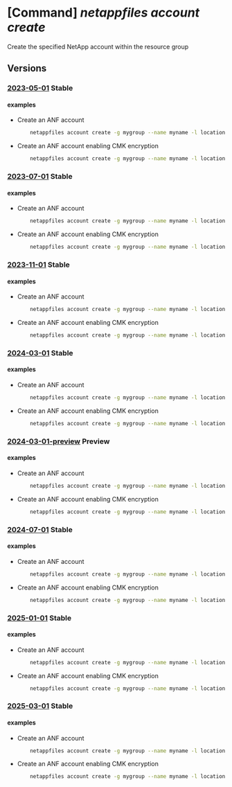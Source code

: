 # [Command] _netappfiles account create_

Create the specified NetApp account within the resource group

## Versions

### [2023-05-01](/Resources/mgmt-plane/L3N1YnNjcmlwdGlvbnMve30vcmVzb3VyY2Vncm91cHMve30vcHJvdmlkZXJzL21pY3Jvc29mdC5uZXRhcHAvbmV0YXBwYWNjb3VudHMve30=/2023-05-01.xml) **Stable**

<!-- mgmt-plane /subscriptions/{}/resourcegroups/{}/providers/microsoft.netapp/netappaccounts/{} 2023-05-01 -->

#### examples

- Create an ANF account
    ```bash
        netappfiles account create -g mygroup --name myname -l location --tags testtag1=mytag1 testtag3=mytagg
    ```

- Create an ANF account enabling CMK encryption
    ```bash
        netappfiles account create -g mygroup --name myname -l location --key-source Microsoft.KeyVault --key-name cmkKey --key-vault-uri https://mykvuri.vault.azure.net/ --keyvault-resource-id myKeyVaultResourceId --identity-type UserAssigned --user-assigned-identity '/subscriptions/xxxxxxx-xxxx-xxxx-xxxx-xxxxxxxxxxxx/resourcegroups/myrg/providers/Microsoft.ManagedIdentity/userAssignedIdentities/anf-mi'
    ```

### [2023-07-01](/Resources/mgmt-plane/L3N1YnNjcmlwdGlvbnMve30vcmVzb3VyY2Vncm91cHMve30vcHJvdmlkZXJzL21pY3Jvc29mdC5uZXRhcHAvbmV0YXBwYWNjb3VudHMve30=/2023-07-01.xml) **Stable**

<!-- mgmt-plane /subscriptions/{}/resourcegroups/{}/providers/microsoft.netapp/netappaccounts/{} 2023-07-01 -->

#### examples

- Create an ANF account
    ```bash
        netappfiles account create -g mygroup --name myname -l location --tags testtag1=mytag1 testtag3=mytagg
    ```

- Create an ANF account enabling CMK encryption
    ```bash
        netappfiles account create -g mygroup --name myname -l location --key-source Microsoft.KeyVault --key-name cmkKey --key-vault-uri https://mykvuri.vault.azure.net/ --keyvault-resource-id myKeyVaultResourceId --identity-type UserAssigned --user-assigned-identity '/subscriptions/xxxxxxx-xxxx-xxxx-xxxx-xxxxxxxxxxxx/resourcegroups/myrg/providers/Microsoft.ManagedIdentity/userAssignedIdentities/anf-mi'
    ```

### [2023-11-01](/Resources/mgmt-plane/L3N1YnNjcmlwdGlvbnMve30vcmVzb3VyY2Vncm91cHMve30vcHJvdmlkZXJzL21pY3Jvc29mdC5uZXRhcHAvbmV0YXBwYWNjb3VudHMve30=/2023-11-01.xml) **Stable**

<!-- mgmt-plane /subscriptions/{}/resourcegroups/{}/providers/microsoft.netapp/netappaccounts/{} 2023-11-01 -->

#### examples

- Create an ANF account
    ```bash
        netappfiles account create -g mygroup --name myname -l location --tags testtag1=mytag1 testtag3=mytagg
    ```

- Create an ANF account enabling CMK encryption
    ```bash
        netappfiles account create -g mygroup --name myname -l location --key-source Microsoft.KeyVault --key-name cmkKey --key-vault-uri https://mykvuri.vault.azure.net/ --keyvault-resource-id myKeyVaultResourceId --identity-type UserAssigned --user-assigned-identity '/subscriptions/xxxxxxx-xxxx-xxxx-xxxx-xxxxxxxxxxxx/resourcegroups/myrg/providers/Microsoft.ManagedIdentity/userAssignedIdentities/anf-mi'
    ```

### [2024-03-01](/Resources/mgmt-plane/L3N1YnNjcmlwdGlvbnMve30vcmVzb3VyY2Vncm91cHMve30vcHJvdmlkZXJzL21pY3Jvc29mdC5uZXRhcHAvbmV0YXBwYWNjb3VudHMve30=/2024-03-01.xml) **Stable**

<!-- mgmt-plane /subscriptions/{}/resourcegroups/{}/providers/microsoft.netapp/netappaccounts/{} 2024-03-01 -->

#### examples

- Create an ANF account
    ```bash
        netappfiles account create -g mygroup --name myname -l location --tags testtag1=mytag1 testtag3=mytagg
    ```

- Create an ANF account enabling CMK encryption
    ```bash
        netappfiles account create -g mygroup --name myname -l location --key-source Microsoft.KeyVault --key-name cmkKey --key-vault-uri https://mykvuri.vault.azure.net/ --keyvault-resource-id myKeyVaultResourceId --identity-type UserAssigned --user-assigned-identity '/subscriptions/xxxxxxx-xxxx-xxxx-xxxx-xxxxxxxxxxxx/resourcegroups/myrg/providers/Microsoft.ManagedIdentity/userAssignedIdentities/anf-mi'
    ```

### [2024-03-01-preview](/Resources/mgmt-plane/L3N1YnNjcmlwdGlvbnMve30vcmVzb3VyY2Vncm91cHMve30vcHJvdmlkZXJzL21pY3Jvc29mdC5uZXRhcHAvbmV0YXBwYWNjb3VudHMve30=/2024-03-01-preview.xml) **Preview**

<!-- mgmt-plane /subscriptions/{}/resourcegroups/{}/providers/microsoft.netapp/netappaccounts/{} 2024-03-01-preview -->

#### examples

- Create an ANF account
    ```bash
        netappfiles account create -g mygroup --name myname -l location --tags testtag1=mytag1 testtag3=mytagg
    ```

- Create an ANF account enabling CMK encryption
    ```bash
        netappfiles account create -g mygroup --name myname -l location --key-source Microsoft.KeyVault --key-name cmkKey --key-vault-uri https://mykvuri.vault.azure.net/ --keyvault-resource-id myKeyVaultResourceId --identity-type UserAssigned --user-assigned-identity '/subscriptions/xxxxxxx-xxxx-xxxx-xxxx-xxxxxxxxxxxx/resourcegroups/myrg/providers/Microsoft.ManagedIdentity/userAssignedIdentities/anf-mi'
    ```

### [2024-07-01](/Resources/mgmt-plane/L3N1YnNjcmlwdGlvbnMve30vcmVzb3VyY2Vncm91cHMve30vcHJvdmlkZXJzL21pY3Jvc29mdC5uZXRhcHAvbmV0YXBwYWNjb3VudHMve30=/2024-07-01.xml) **Stable**

<!-- mgmt-plane /subscriptions/{}/resourcegroups/{}/providers/microsoft.netapp/netappaccounts/{} 2024-07-01 -->

#### examples

- Create an ANF account
    ```bash
        netappfiles account create -g mygroup --name myname -l location --tags testtag1=mytag1 testtag3=mytagg
    ```

- Create an ANF account enabling CMK encryption
    ```bash
        netappfiles account create -g mygroup --name myname -l location --key-source Microsoft.KeyVault --key-name cmkKey --key-vault-uri https://mykvuri.vault.azure.net/ --keyvault-resource-id myKeyVaultResourceId --identity-type UserAssigned --user-assigned-identity '/subscriptions/xxxxxxx-xxxx-xxxx-xxxx-xxxxxxxxxxxx/resourcegroups/myrg/providers/Microsoft.ManagedIdentity/userAssignedIdentities/anf-mi'
    ```

### [2025-01-01](/Resources/mgmt-plane/L3N1YnNjcmlwdGlvbnMve30vcmVzb3VyY2Vncm91cHMve30vcHJvdmlkZXJzL21pY3Jvc29mdC5uZXRhcHAvbmV0YXBwYWNjb3VudHMve30=/2025-01-01.xml) **Stable**

<!-- mgmt-plane /subscriptions/{}/resourcegroups/{}/providers/microsoft.netapp/netappaccounts/{} 2025-01-01 -->

#### examples

- Create an ANF account
    ```bash
        netappfiles account create -g mygroup --name myname -l location --tags testtag1=mytag1 testtag3=mytagg
    ```

- Create an ANF account enabling CMK encryption
    ```bash
        netappfiles account create -g mygroup --name myname -l location --key-source Microsoft.KeyVault --key-name cmkKey --key-vault-uri https://mykvuri.vault.azure.net/ --keyvault-resource-id myKeyVaultResourceId --identity-type UserAssigned --user-assigned-identity '/subscriptions/xxxxxxx-xxxx-xxxx-xxxx-xxxxxxxxxxxx/resourcegroups/myrg/providers/Microsoft.ManagedIdentity/userAssignedIdentities/anf-mi'
    ```

### [2025-03-01](/Resources/mgmt-plane/L3N1YnNjcmlwdGlvbnMve30vcmVzb3VyY2Vncm91cHMve30vcHJvdmlkZXJzL21pY3Jvc29mdC5uZXRhcHAvbmV0YXBwYWNjb3VudHMve30=/2025-03-01.xml) **Stable**

<!-- mgmt-plane /subscriptions/{}/resourcegroups/{}/providers/microsoft.netapp/netappaccounts/{} 2025-03-01 -->

#### examples

- Create an ANF account
    ```bash
        netappfiles account create -g mygroup --name myname -l location --tags testtag1=mytag1 testtag3=mytagg
    ```

- Create an ANF account enabling CMK encryption
    ```bash
        netappfiles account create -g mygroup --name myname -l location --key-source Microsoft.KeyVault --key-name cmkKey --key-vault-uri https://mykvuri.vault.azure.net/ --keyvault-resource-id myKeyVaultResourceId --identity-type UserAssigned --user-assigned-identity '/subscriptions/xxxxxxx-xxxx-xxxx-xxxx-xxxxxxxxxxxx/resourcegroups/myrg/providers/Microsoft.ManagedIdentity/userAssignedIdentities/anf-mi'
    ```
